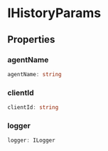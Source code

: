 # IHistoryParams

## Properties

### agentName

```ts
agentName: string
```

### clientId

```ts
clientId: string
```

### logger

```ts
logger: ILogger
```
